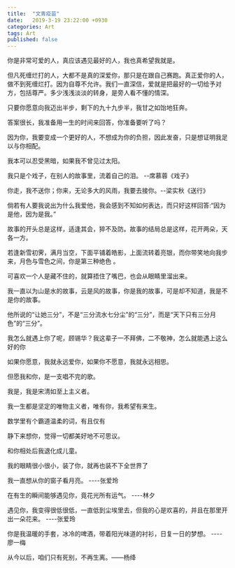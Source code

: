 ```yaml
---
title:  "文青疫苗"
date:   2019-3-19 23:22:00 +0930
categories: Art
tags: Art
published: false
---
```


你是非常可爱的人，真应该遇见最好的人，我也真希望我就是。

但凡死缠烂打的人，大都不是真的深爱你，那只是在跟自己赛跑。真正爱你的人，做不到死缠烂打。因为自尊不允许。我们一直深信，爱就是把最好的一切给予对方，包括尊严。多少浅浅淡淡的转身，是旁人看不懂的情深。

<!--more-->

只要你愿意向我迈出半步，剩下的九十九步半，我甘之如饴地狂奔。

答案很长，我准备用一生的时间来回答，你准备要听了吗？

因为你，我要变成一个更好的人，不想成为你的负担，因此发奋，只是想证明我足以与你相配。

我本可以忍受黑暗，如果我不曾见过太阳。

我只是个戏子，在别人的故事里，流着自己的泪。 --席慕蓉《戏子》

你走，我不送你；你来，无论多大的风雨，我要去接你。--梁实秋《送行》

倘若有人要我说出为什么我爱他，我会感到不知如何表达，而只好这样回答:“因为是他，因为是我。”

故事的开头总是这样，适逢其会，猝不及防。故事的结局总是这样，花开两朵，天各一方。

若逢新雪初霁，满月当空，下面平铺着皓影，上面流转着亮银，而你带笑地向我步来，月色与雪色之间，你是第三种绝色 。

可喜欢一个人是藏不住的，就算捂住了嘴巴，也会从眼睛里溜出来。

我一直以为山是水的故事，云是风的故事，你是我的故事，可是却不知道，我是不是你的故事。

他所说的“让她三分”，不是“三分流水七分尘”的“三分”，而是“天下只有三分月色”的“三分”。

我怎么就遇上你了呢，顾锡华？我这辈子一不拜佛，二不敬神，怎么就能遇上这么好的你

如果你愿意，我就永远爱你，如果你不愿意，我就永远相思。

但愿我和你，是一支唱不完的歌。

我是，我是宋清如至上主义者。

我一生都是坚定的唯物主义者，唯有你，我希望有来生。

数学里有个霸道温柔的词，有且仅有

静下来想你，觉得一切都美好地不可思议。

和你相处后我退化成儿童。

我的眼睛很小很小，装了你，就再也装不下全世界了

我一直想从你的窗子看月亮。 ----张爱玲

在有生的瞬间能够遇见你，竟花光所有运气。 ----林夕

遇见你，我变得很低很低，一直低到尘埃里去，但我的心是欢喜的，并且在那里开出一朵花来。 ----张爱玲

你是我温暖的手套，冰冷的啤酒，带着阳光味道的衬衫，日复一日的梦想。 ----廖一梅


从今以后，咱们只有死别，不再生离。——杨绛
